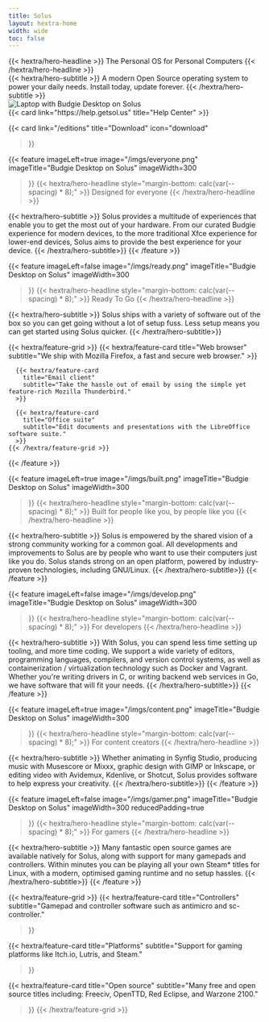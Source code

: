 ```yaml
---
title: Solus
layout: hextra-home
width: wide
toc: false
---
```


<div class="text-center mx-auto mt-6 mb-4">
  {{< hextra/hero-headline >}}
  The Personal OS for Personal Computers
  {{< /hextra/hero-headline >}}
</div>

<div class="text-center mx-auto mt-4">
  {{< hextra/hero-subtitle >}}
  A modern Open Source operating system to power your daily needs. Install today, update forever.
  {{< /hextra/hero-subtitle >}}
</div>

<div class="mx-auto">
  <img src="/imgs/laptop-budgie.png" alt="Laptop with Budgie Desktop on Solus" />
</div>

<div class="hextra-cards mt-4 gap-4 grid not-prose justify-center w-full md:w-xl mx-auto mb-16" style="--hextra-cards-grid-cols: 2;">
  {{< card
    link="https://help.getsol.us"
    title="Help Center"
  >}}

  {{< card
    link="/editions"
    title="Download"
    icon="download"
  >}}
</div>

{{< feature
  imageLeft=true
  image="/imgs/everyone.png"
  imageTitle="Budgie Desktop on Solus"
  imageWidth=300
>}}
  {{< hextra/hero-headline style="margin-bottom: calc(var(--spacing) * 8);" >}}
  Designed for everyone
  {{< /hextra/hero-headline >}}

  {{< hextra/hero-subtitle >}}
  Solus provides a multitude of experiences that enable you to get the most out of your hardware. From our curated Budgie experience for modern devices, to the more traditional Xfce experience for lower-end devices, Solus aims to provide the best experience for your device.
  {{< /hextra/hero-subtitle>}}
{{< /feature >}}

{{< feature
  imageLeft=false
  image="/imgs/ready.png"
  imageTitle="Budgie Desktop on Solus"
  imageWidth=300
>}}
  {{< hextra/hero-headline style="margin-bottom: calc(var(--spacing) * 8);" >}}
  Ready To Go
  {{< /hextra/hero-headline >}}

  {{< hextra/hero-subtitle >}}
  Solus ships with a variety of software out of the box so you can get going without a lot of setup fuss. Less setup means you can get started using Solus quicker.
  {{< /hextra/hero-subtitle>}}

  <div class="mt-4" >
    {{< hextra/feature-grid >}}
      {{< hextra/feature-card
        title="Web browser"
        subtitle="We ship with Mozilla Firefox, a fast and secure web browser."
      >}}

      {{< hextra/feature-card
        title="Email client"
        subtitle="Take the hassle out of email by using the simple yet feature-rich Mozilla Thunderbird."
      >}}

      {{< hextra/feature-card
        title="Office suite"
        subtitle="Edit documents and presentations with the LibreOffice software suite."
      >}}
    {{< /hextra/feature-grid >}}
  </div>
{{< /feature >}}

{{< feature
  imageLeft=true
  image="/imgs/built.png"
  imageTitle="Budgie Desktop on Solus"
  imageWidth=300
>}}
  {{< hextra/hero-headline style="margin-bottom: calc(var(--spacing) * 8);" >}}
  Built for people like you, by people like you
  {{< /hextra/hero-headline >}}

  {{< hextra/hero-subtitle >}}
  Solus is empowered by the shared vision of a strong community working for a common goal. All developments and improvements to Solus are by people who want to use their computers just like you do. Solus stands strong on an open platform, powered by industry-proven technologies, including GNU/Linux.
  {{< /hextra/hero-subtitle>}}
{{< /feature >}}

{{< feature
  imageLeft=false
  image="/imgs/develop.png"
  imageTitle="Budgie Desktop on Solus"
  imageWidth=300
>}}
  {{< hextra/hero-headline style="margin-bottom: calc(var(--spacing) * 8);" >}}
  For developers
  {{< /hextra/hero-headline >}}

  {{< hextra/hero-subtitle >}}
  With Solus, you can spend less time setting up tooling, and more time coding. We support a wide variety of editors, programming languages, compilers, and version control systems, as well as containerization / virtualization technology such as Docker and Vagrant. Whether you're writing drivers in C, or writing backend web services in Go, we have software that will fit your needs.
  {{< /hextra/hero-subtitle>}}
{{< /feature >}}

{{< feature
  imageLeft=true
  image="/imgs/content.png"
  imageTitle="Budgie Desktop on Solus"
  imageWidth=300
>}}
  {{< hextra/hero-headline style="margin-bottom: calc(var(--spacing) * 8);" >}}
  For content creators
  {{< /hextra/hero-headline >}}

  {{< hextra/hero-subtitle >}}
  Whether animating in Synfig Studio, producing music with Musescore or Mixxx, graphic design with GIMP or Inkscape, or editing video with Avidemux, Kdenlive, or Shotcut, Solus provides software to help express your creativity.
  {{< /hextra/hero-subtitle>}}
{{< /feature >}}

{{< feature
  imageLeft=false
  image="/imgs/gamer.png"
  imageTitle="Budgie Desktop on Solus"
  imageWidth=300
  reducedPadding=true
>}}
  {{< hextra/hero-headline style="margin-bottom: calc(var(--spacing) * 8);" >}}
  For gamers
  {{< /hextra/hero-headline >}}

  {{< hextra/hero-subtitle >}}
  Many fantastic open source games are available natively for Solus, along with support for many gamepads and controllers. Within minutes you can be playing all your own Steam* titles for Linux, with a modern, optimised gaming runtime and no setup hassles.
  {{< /hextra/hero-subtitle>}}
{{< /feature >}}

{{< hextra/feature-grid >}}
  {{< hextra/feature-card
    title="Controllers"
    subtitle="Gamepad and controller software such as antimicro and sc-controller."
  >}}

  {{< hextra/feature-card
    title="Platforms"
    subtitle="Support for gaming platforms like Itch.io, Lutris, and Steam."
  >}}

  {{< hextra/feature-card
    title="Open source"
    subtitle="Many free and open source titles including: Freeciv, OpenTTD, Red Eclipse, and Warzone 2100."
  >}}
{{< /hextra/feature-grid >}}

